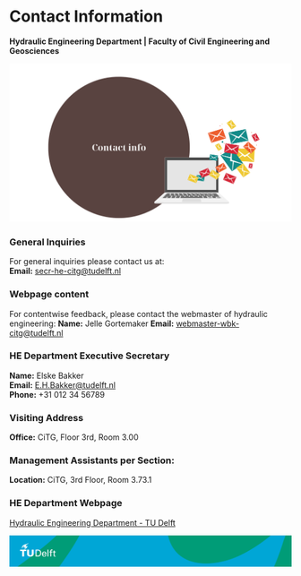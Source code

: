 # Contact Information

**Hydraulic Engineering Department | Faculty of Civil Engineering and Geosciences**

![Contact Info](figures/contact-info.png)

### General Inquiries
For general inquiries please contact us at:  
**Email:** [secr-he-citg@tudelft.nl](mailto:secr-he-citg@tudelft.nl@tudelft.nl)  

### Webpage content
For contentwise feedback, please contact the webmaster of hydraulic engineering:
**Name:** Jelle Gortemaker
**Email:** [webmaster-wbk-citg@tudelft.nl](mailto:webmaster-wbk-citg@tudelft.nl)


### HE Department Executive Secretary
**Name:** Elske Bakker  
**Email:** [E.H.Bakker@tudelft.nl](mailto:E.H.Bakker@tudelft.nl)  
**Phone:** +31 012 34 56789

### Visiting Address
**Office:** CiTG, Floor 3rd, Room 3.00

### Management Assistants per Section:
**Location:** CiTG, 3rd Floor, Room 3.73.1

### HE Department Webpage
[Hydraulic Engineering Department - TU Delft](https://www.tudelft.nl/citg/over-faculteit/afdelingen/hydraulic-engineering)


![footer](figures/footer-tudelft.jpg)
